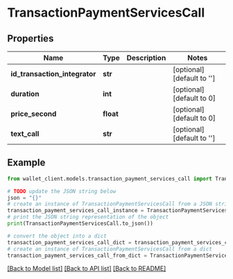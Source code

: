 # TransactionPaymentServicesCall


## Properties

Name | Type | Description | Notes
------------ | ------------- | ------------- | -------------
**id_transaction_integrator** | **str** |  | [optional] [default to '']
**duration** | **int** |  | [optional] [default to 0]
**price_second** | **float** |  | [optional] [default to 0]
**text_call** | **str** |  | [optional] [default to '']

## Example

```python
from wallet_client.models.transaction_payment_services_call import TransactionPaymentServicesCall

# TODO update the JSON string below
json = "{}"
# create an instance of TransactionPaymentServicesCall from a JSON string
transaction_payment_services_call_instance = TransactionPaymentServicesCall.from_json(json)
# print the JSON string representation of the object
print(TransactionPaymentServicesCall.to_json())

# convert the object into a dict
transaction_payment_services_call_dict = transaction_payment_services_call_instance.to_dict()
# create an instance of TransactionPaymentServicesCall from a dict
transaction_payment_services_call_from_dict = TransactionPaymentServicesCall.from_dict(transaction_payment_services_call_dict)
```
[[Back to Model list]](../README.md#documentation-for-models) [[Back to API list]](../README.md#documentation-for-api-endpoints) [[Back to README]](../README.md)


